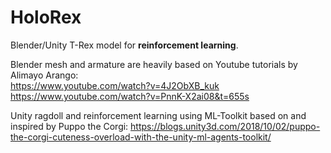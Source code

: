 # HoloRex
Blender/Unity T-Rex model for **reinforcement learning**.

Blender mesh and armature are heavily based on Youtube tutorials by Alimayo Arango:  
https://www.youtube.com/watch?v=4J2ObXB_kuk
https://www.youtube.com/watch?v=PnnK-X2ai08&t=655s

Unity ragdoll and reinforcement learning using ML-Toolkit based on and inspired by Puppo the Corgi:
https://blogs.unity3d.com/2018/10/02/puppo-the-corgi-cuteness-overload-with-the-unity-ml-agents-toolkit/
